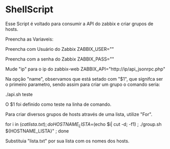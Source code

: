 # ShellScript

Esse Script é voltado para consumir a API do zabbix e criar grupos de hosts.

Preencha as Variaveis:

 Preencha com Usuário do Zabbix
ZABBIX_USER=""

 Preencha com a senha do Zabbix
ZABBIX_PASS=""

 Mude "ip" para o ip do zabbix-web
ZABBIX_API="http://ip/api_jsonrpc.php" 

Na opção "name", observamos que está setado com "$1", que signifca ser o primeiro parametro, sendo assim para criar um grupo o comando seria:

./api.sh teste 

O $1 foi definido como teste na linha de comando. 

Para criar diversos grupos de hosts através de uma lista, utilize "For".

for i in $(cat lista.txt) ; do  HOSTNAME_LISTA=$(echo $i| cut -d\; -f1) ; ./group.sh ${HOSTNAME_LISTA}"  ; done

Substituia "lista.txt" por sua lista com os nomes dos hosts.
